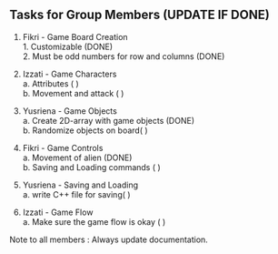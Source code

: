 ## Tasks for Group Members (UPDATE IF DONE)
1. Fikri - Game Board Creation <br>
            1. Customizable (DONE) <br>
            2. Must be odd numbers for row and columns (DONE)

2. Izzati - Game Characters <br>
            a. Attributes (  ) <br>
            b. Movement and attack (  ) <br>

3. Yusriena - Game Objects <br>
            a. Create 2D-array with game objects (DONE) <br>
            b. Randomize objects on board(   ) <br>

4. Fikri - Game Controls <br>
            a. Movement of alien (DONE) <br>
            b. Saving and Loading commands (  ) <br>

5. Yusriena - Saving and Loading <br>
            a. write C++ file for saving(  )<br>

6. Izzati - Game Flow<br>
            a. Make sure the game flow is okay (  )<br>

Note to all members : Always update documentation.